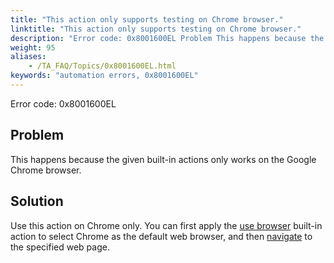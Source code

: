 ```yaml
--- 
title: "This action only supports testing on Chrome browser."
linktitle: "This action only supports testing on Chrome browser."
description: "Error code: 0x8001600EL Problem This happens because the given built-in actions only works on the Google Chrome browser. Solution Use this action on Chrome only. You can first apply the use browser ..."
weight: 95
aliases: 
    - /TA_FAQ/Topics/0x8001600EL.html
keywords: "automation errors, 0x8001600EL"
---
```


Error code: 0x8001600EL

## Problem

This happens because the given built-in actions only works on the Google Chrome browser.

## Solution

Use this action on Chrome only. You can first apply the [use browser](/TA_Automation/Topics/bis_use_browser.html) built-in action to select Chrome as the default web browser, and then [navigate](/TA_Automation/Topics/bia_navigate.html) to the specified web page.




